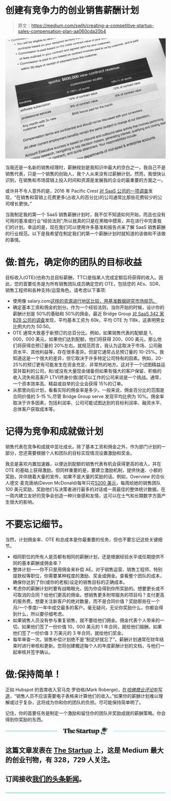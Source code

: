 # 创建有竞争力的创业销售薪酬计划

> 原文：<https://medium.com/swlh/creating-a-competitive-startup-sales-compensation-plan-aa060cda20b4>

![](img/279bcc2f4293dbb181afd8f3e347a4a6.png)

当我还是一名新的销售经理时，薪酬规划是我知识中最大的空白之一。我自己不是销售代表，只是一个销售的创始人，我个人从来没有过薪酬计划。然而，我很快认识到，在销售和市场营销上投入时间和资源是发展我的企业的最重要的方面之一。

或许并不令人意外的是，2016 年 Pacific Crest [对 SaaS 公司的一项调查](https://www.forentrepreneurs.com/2016-saas-survey-part-1/)发现，“在销售和营销上花费更多(占收入的百分比)的公司通常比那些花费较少的公司增长更快。”

当我制定我的第一个 SaaS 销售薪酬计划时，我不仅不知道如何开始，而且也没有可用的基准或行业“经验法则”,所以我真的只是在黑暗中摸索，并在进行中完善我们的计划。幸运的是，现在我们可以使用许多基准和报告点来了解 SaaS 销售薪酬的行业规范。以下是我希望在制定我们的第一个薪酬计划时就知道的该做和不该做的事情。

# **做:首先，确定你的团队的目标收益**

目标收入(OTE)(也称为总目标薪酬，TTC)是指某人完成定额后将获得的收入。因此，您的首要任务是为所有销售团队成员确定您的 OTE，包括您的 AEs、SDR、销售工程师和各种支持/运营角色。请考虑以下事项:

*   使用像 salary.com[这样的资源进行地区比较，用基准数据研究市场规范。](https://www.salary.com/)
*   确定基本工资和佣金的划分。作为一个经验法则，当你开始的时候，设计你的薪酬计划是 50%的基础和 50%的佣金。最近 Bridge Group [对 SaaS 342 家 B2B 公司的调查](https://www.forentrepreneurs.com/bridge-group-2015/)发现，平均基本工资为 60k，平均 OTE 为 118k，这表明男女比例大约为 50:50。
*   OTE 通常大致基于新预订的总百分比。例如，如果销售代表的配额是 1，000，000 美元，如果他们达到配额，他们将获得 200，000 美元，那么他们将获得总预订量的 20%左右。就规范而言，我认为这取决于市场、公司融资水平、其他利益等，存在很多差异。但是它通常占总预订量的 10-25%。我知道这是一个很大的差异，但它取决于许多特定公司特有的因素。例如，20-25%的预订更有可能发生在资金充足、非常热的地方。这对于一个试图精益运营并盈利的公司，和/或没有大量现金储备但如果有强大的客户保留、积极的收入流失和高客户 LTV(终身价值)就可以工作的公司来说是一个挑战。通常，一个资本效率高、精益或自举的企业会获得 15%的订单。
*   从那里向后计划，看看实际的佣金率是多少。一般来说，佣金百分比的范围是合同价值的 5-15 %,尽管 Bridge Group serve 发现平均比例为 10%。佣金率取决于许多因素，包括利润率、公司可能试图达到的目标利润率、融资水平、总体客户获取成本等。

# 记得为竞争和成就做计划

销售代表在竞争和成就中茁壮成长。除了基本工资和佣金之外，作为部门计划的一部分，您还需要根据个人和团队的目标实现情况设置激励和奖金。

我总是喜欢内置加速器，以便达到配额的销售代表有机会获得更高的收入，并在 OTE 的基础上获得激励。但同样重要的是，要建立激励机制，提供快速、小额的奖励，并伴随着大量的宣传，如果不是大量的奖励的话。例如，Overview 的合伙人德文·麦克唐纳(Devon McDonald)每年只花[5200 美元](https://labs.openviewpartners.com/sales-incentives-5200-to-keep-your-inside-sales-team-extra-motivated-in-2012/#.WwYZjdMvyRs)，每周给她的销售团队 100 美元奖励，奖励他们与决策者进行最多的对话或一周最佳的整体统计数据。在一周内建立友好的竞争会创造一种兴奋感和友情，这可以在士气和长期数字方面产生很大的影响。

# **不要忘记细节。**

当然，计划佣金率、OTE 和总成本是你最重要的任务，但也不要忘记这些关键细节。

*   相同职位的所有人是否都有相同的薪酬计划，还是根据经验水平或任期提供不同的基本薪酬或佣金率？
*   整体计划——你不只是用佣金来补偿 AE。对于销售运营、销售工程师、特别提款权等职位，你需要某种程度的激励、奖金或佣金。查看整个团队的成本，确保你达到了你(或你的老板)设定的销售目标的正确成本。
*   考虑你的薪酬计划时要有战略眼光，因为你会得到你所奖励的。想要更长或不可取消的合同？给他们更高的佣金。想销售更多附带服务的项目吗？支付更高的服务费。想要关注新客户的绝对数量，而不是合同价值？奖励那些在一个月/一个季度/一年中成交最多的客户。毫无疑问，无论你奖励什么，你都会得到什么，所以要仔细考虑。
*   如果销售人员没有参与重复销售，就不要给他们佣金。佣金代表个人带来的一切。如果他们签了一份价值 10，000 美元的 1 年合同，就给他们报酬。如果他们签了一份价值 3 万美元的 3 年合同，就给他们奖金。
*   每年审查一次。销售补偿计划绝不是“制定好就忘了”。薪酬计划通常在财年结束时进行审核和更新。您将创建概述每个人的年度薪酬计划的文档，与他们一起审核并签字确认。

# 做:保持简单！

正如 Hubspot 的首席收入官马克·罗伯格(Mark Roberge)，[在*哈佛商业评论*中写道](https://hbr.org/2015/04/the-right-way-to-use-compensation-2)，“销售人员不应该需要电子表格来计算他们的收入。”如果你的薪酬计划难以理解或过于复杂，这将成为你和你的团队的负担。尽可能保持简单明了。

记住，你的首要任务是制定一个激励和留住你的团队并奖励成就的薪酬策略。你会得到你奖励的东西。

[![](img/308a8d84fb9b2fab43d66c117fcc4bb4.png)](https://medium.com/swlh)

## 这篇文章发表在 [The Startup](https://medium.com/swlh) 上，这是 Medium 最大的创业刊物，有 328，729 人关注。

## 订阅接收[我们的头条新闻](http://growthsupply.com/the-startup-newsletter/)。

[![](img/b0164736ea17a63403e660de5dedf91a.png)](https://medium.com/swlh)